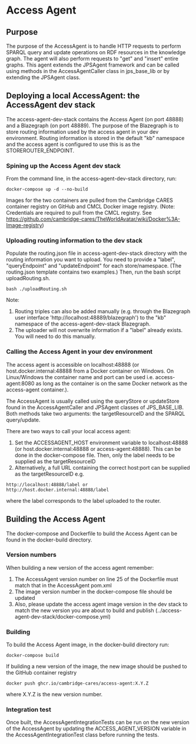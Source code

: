 # Access Agent

## Purpose

The purpose of the AccessAgent is to handle HTTP requests to perform SPARQL query and update operations on RDF resources in the knowledge graph. 
The agent will also perform requests to "get" and "insert" entire graphs. This agent extends the JPSAgent framework and can be called using methods in the AccessAgentCaller class in jps_base_lib or by extending the JPSAgent class.

## Deploying a local AccessAgent: the AccessAgent dev stack

The access-agent-dev-stack contains the Access Agent (on port 48888) and a Blazegraph (on port 48889). The purpose of the Blazegraph is to store routing information used by the access agent in your dev environment. 
Routing information is stored in the default "kb" namespace and the access agent is configured to use this is as the STOREROUTER_ENDPOINT.

### Spining up the Access Agent dev stack

From the command line, in the access-agent-dev-stack directory, run:
```
docker-compose up -d --no-build
```
Images for the two containers are pulled from the Cambridge CARES container registry on GitHub and CMCL Docker image registry. (Note: Credentials are required to pull from the CMCL registry. See https://github.com/cambridge-cares/TheWorldAvatar/wiki/Docker%3A-Image-registry)

### Uploading routing information to the dev stack

Populate the routing.json file in access-agent-dev-stack directory with the routing information you want to upload.
You need to provide a "label", "queryEndpoint" and "updateEndpoint" for each store/namespace. (The routing.json template contains two examples.)
Then, run the bash script uploadRouting.sh.
```
bash ./uploadRouting.sh
```
Note: 
1. Routing triples can also be added manually (e.g. through the Blazegraph user interface 'http://localhost:48889/blazegraph') to the "kb" namespace of the access-agent-dev-stack Blazegraph. 
2. The uploader will not overwrite information if a "label" already exists. You will need to do this manually.

### Calling the Access Agent in your dev environment 

The access agent is accessible on localhost:48888 (or host.docker.internal:48888 from a Docker container on Windows. On Linux/Windows the container name and port can be used i.e. access-agent:8080 as long as the container is on the same Docker network as the access-agent container.).

The AccessAgent is usually called using the queryStore or updateStore found in the AccessAgentCaller and JPSAgent classes of JPS_BASE_LIB. Both methods take two arguments: the targetResourceID and the SPARQL query/update.

There are two ways to call your local access agent:
1. Set the ACCESSAGENT_HOST environment variable to localhost:48888 (or host.docker.internal:48888 or  access-agent:48888). This can be done in the docker-compose file. Then, only the label needs to be supplied as the targetResourceID
2. Alternatively, a full URL containing the correct host:port can be supplied as the targetResourceID e.g.
```
http://localhost:48888/label or http://host.docker.internal:48888/label
```
where the label corresponds to the label uploaded to the router.


## Building the Access Agent

The docker-compose and Dockerfile to build the Access Agent can be found in the docker-build directory.

### Version numbers
When building a new version of the access agent remember:
1. The AccessAgent version number on line 25 of the Dockerfile must match that in the AccessAgent pom.xml
2. The image version number in the docker-compose file should be updated
3. Also, please update the access agent image version in the dev stack to match the new version you are about to build and publish (../access-agent-dev-stack/docker-compose.yml)

### Building
To build the Access Agent image, in the docker-build directory run:
```
docker-compose build
```

If building a new version of the image, the new image should be pushed to the GitHub container registry
```
docker push ghcr.io/cambridge-cares/access-agent:X.Y.Z
```
where X.Y.Z is the new version number.

### Integration test
Once built, the AccessAgentIntegrationTests can be run on the new version of the AccessAgent 
by updating the ACCESS_AGENT_VERSION variable in the AccessAgentIntegrationTest class
before running the tests.

